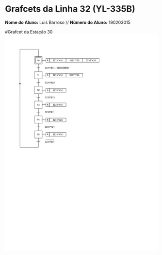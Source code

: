 # Grafcets da Linha 32 (YL-335B)

<p>
  <strong>Nome do Aluno:</strong> Luis Barroso // <strong>Número do Aluno:</strong> 190203015
</p>


#Grafcet da Estação 30 ![39PLC-1.png](./39PLC-1.png)

